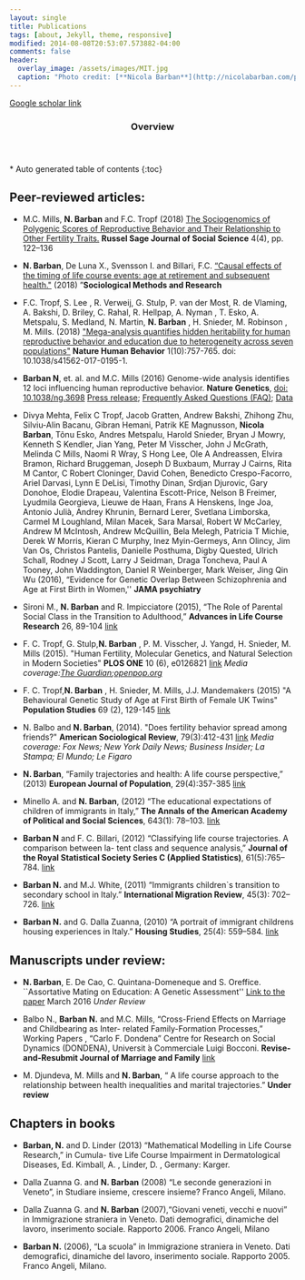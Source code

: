 ```yaml
---
layout: single
title: Publications
tags: [about, Jekyll, theme, responsive]
modified: 2014-08-08T20:53:07.573882-04:00
comments: false
header:
  overlay_image: /assets/images/MIT.jpg
  caption: "Photo credit: [**Nicola Barban**](http://nicolabarban.com/photography)"
---
```

[Google scholar link](http://scholar.google.co.uk/citations?user=cspszw4AAAAJ&hl=en)

<section id="table-of-contents" class="toc">
  <header>
    <h3>Overview</h3>
  </header>
<div id="drawer" markdown="1">
*  Auto generated table of contents
{:toc}
</div>
</section><!-- /#table-of-contents -->

## Peer-reviewed articles:

* M.C. Mills, **N. Barban** and F.C. Tropf (2018) [The Sociogenomics of Polygenic Scores of Reproductive Behavior and Their Relationship to Other Fertility Traits.](https://www.rsfjournal.org/doi/full/10.7758/RSF.2018.4.4.07) **Russel Sage Journal of Social Science**  4(4), pp. 122–136 

* **N. Barban**, De Luna X., Svensson I. and Billari, F.C. [“Causal effects of the timing of life course events: age at retirement and subsequent health."](http://journals.sagepub.com/doi/pdf/10.1177/0049124117729697) (2018) ”**Sociological Methods and Research** 

* F.C. Tropf, S. Lee , R. Verweij, G. Stulp, P. van der Most, R. de Vlaming, A. Bakshi, D. Briley, C. Rahal, R. Hellpap, A. Nyman , T. Esko, A. Metspalu, S. Medland, N. Martin, **N. Barban** , H. Snieder, M. Robinson , M. Mills. (2018) ["Mega-analysis quantifies hidden heritability for human reproductive behavior and education due to heterogeneity across seven populations"](https://www.gertstulp.com/pdf/2017_Tropf_et_al_Nature%20Human%20Behaviour_Heritability.pdf) **Nature Human Behavior** 1(10):757-765. doi: 10.1038/s41562-017-0195-1.

* **Barban N**, et. al.  and M.C. Mills (2016) Genome-wide analysis identifies 12 loci influencing human reproductive behavior. **Nature Genetics**, [doi: 10.1038/ng.3698](http://www.nature.com/ng/journal/vaop/ncurrent/full/ng.3698.html)	[Press release](http://www.sociogenome.com/data/FAQlanguages); [Frequently Asked Questions (FAQ)](http://www.sociogenome.com/data/NG2016FAQ); [Data](http://www.sociogenome.com/data)

* Divya Mehta, Felix C Tropf, Jacob Gratten, Andrew Bakshi, Zhihong Zhu, Silviu-Alin Bacanu, Gibran Hemani, Patrik KE Magnusson, **Nicola Barban**, Tõnu Esko, Andres Metspalu, Harold Snieder, Bryan J Mowry, Kenneth S Kendler, Jian Yang, Peter M Visscher, John J McGrath, Melinda C Mills, Naomi R Wray, S Hong Lee, Ole A Andreassen, Elvira Bramon, Richard Bruggeman, Joseph D Buxbaum, Murray J Cairns, Rita M Cantor, C Robert Cloninger, David Cohen, Benedicto Crespo-Facorro, Ariel Darvasi, Lynn E DeLisi, Timothy Dinan, Srdjan Djurovic, Gary Donohoe, Elodie Drapeau, Valentina Escott-Price, Nelson B Freimer, Lyudmila Georgieva, Lieuwe de Haan, Frans A Henskens, Inge Joa, Antonio Julià, Andrey Khrunin, Bernard Lerer, Svetlana Limborska, Carmel M Loughland, Milan Macek, Sara Marsal, Robert W McCarley, Andrew M McIntosh, Andrew McQuillin, Bela Melegh, Patricia T Michie, Derek W Morris, Kieran C Murphy, Inez Myin-Germeys, Ann Olincy, Jim Van Os, Christos Pantelis, Danielle Posthuma, Digby Quested, Ulrich Schall, Rodney J Scott, Larry J Seidman, Draga Toncheva, Paul A Tooney, John Waddington, Daniel R Weinberger, Mark Weiser, Jing Qin Wu (2016), “Evidence for Genetic Overlap Between Schizophrenia and Age at First Birth in Women,'' **JAMA psychiatry**

* Sironi M., **N. Barban** and R. Impicciatore (2015), “The Role of Parental Social Class in the Transition to Adulthood,” **Advances in Life Course Research** 26, 89-104 [link](http://www.sciencedirect.com/science/article/pii/S1040260815000532)

* F. C. Tropf, G. Stulp,**N. Barban** , P. M. Visscher, J. Yangd, H. Snieder, M. Mills (2015). "Human Fertility, Molecular Genetics, and Natural Selection in Modern Societies" **PLOS ONE** 10 (6), e0126821  [link](http://www.tandfonline.com/doi/abs/10.1080/00324728.2015.1056823#.ViAIMrwu9_g) 
_Media coverage:[The Guardian](https://www.theguardian.com/science/2015/jun/03/genetics-plays-role-in-deciding-at-what-age-women-have-first-child-says-study);[openpop.org](http://www.openpop.org/?p=1111)_

* F. C. Tropf,**N. Barban** , H. Snieder, M. Mills, J.J. Mandemakers (2015) "A Behavioural Genetic Study of Age at First Birth of Female UK Twins" **Population Studies**  69 (2), 129-145  [link](http://www.tandfonline.com/doi/abs/10.1080/00324728.2015.1056823#.ViAIMrwu9_g)

* N. Balbo and **N. Barban**, (2014). "Does fertility behavior spread among friends?" **American Sociological Review**, 79(3):412-431 [link](http://asr.sagepub.com/content/79/3/412.abstract)
_Media coverage: Fox News; New York Daily News; Business Insider; La Stampa; El Mundo; Le Figaro_

* **N. Barban**, “Family trajectories and health: A life course perspective,” (2013) **European Journal of Population**, 29(4):357-385 [link](http://link.springer.com/article/10.1007%2Fs10680-013-9296-3)

* Minello A. and **N. Barban**, (2012) “The educational expectations of children of immigrants in Italy,” **The Annals of the American Academy of Political and Social Sciences**, 643(1): 78–103. [link](http://ann.sagepub.com/content/643/1/78.full.pdf+html)

* **Barban N** and F. C. Billari, (2012) “Classifying life course trajectories. A comparison between la- tent class and sequence analysis,” **Journal of the Royal Statistical Society Series C (Applied Statistics)**, 61(5):765–784. [link](http://onlinelibrary.wiley.com/doi/10.1111/j.1467-9876.2012.01047.x/abstract?systemMessage=Wiley+Online+Library+will+be+disrupted+on+9+June+from+10%3A00-12%3A00+BST+%2805%3A00-07%3A00+EDT%29+for+essential+maintenance)

* **Barban N.** and M.J. White, (2011) “Immigrants children`s transition to secondary school in Italy.” **International Migration Review**, 45(3): 702–726. [link](http://onlinelibrary.wiley.com/doi/10.1111/j.1747-7379.2011.00863.x/abstract)

* **Barban N.** and G. Dalla Zuanna, (2010) “A portrait of immigrant childrens housing experiences in Italy.” **Housing Studies**, 25(4): 559–584. [link](http://www.tandfonline.com/doi/abs/10.1080/02673031003712053?journalCode=chos20&)


## Manuscripts under review:

* **N. Barban**, E. De Cao, C. Quintana-Domeneque and S. Oreffice. ``Assortative Mating on Education: A Genetic Assessment'' [Link to the paper](http://www.economics.ox.ac.uk/materials/papers/14450/paper-791.pdf) March 2016 _Under Review_

* Balbo N., **Barban N.** and M.C. Mills, “Cross-Friend Effects on Marriage and Childbearing as Inter- related Family-Formation Processes,” Working Papers , “Carlo F. Dondena” Centre for Research on Social Dynamics (DONDENA), Universit ́a Commerciale Luigi Bocconi. **Revise-and-Resubmit Journal of Marriage and Family** [link](http://www.dondena.unibocconi.it/wps/wcm/connect/Cdr/Centro_Dondena/Home/Working+Papers/Working_Paper_56_CdR_Dondena)

* M. Djundeva, M. Mills and **N. Barban**, “ A life course approach to the relationship between health inequalities and marital trajectories.” **Under review**

## Chapters in books
* **Barban, N.** and D. Linder (2013) “Mathematical Modelling in Life Course Research,” in Cumula- tive Life Course Impairment in Dermatological Diseases, Ed. Kimball, A. , Linder, D. , Germany: Karger. 

* Dalla Zuanna G. and **N. Barban** (2008) “Le seconde generazioni in Veneto”, in Studiare insieme, crescere insieme? Franco Angeli, Milano.

* Dalla Zuanna G. and **N. Barban** (2007),“Giovani veneti, vecchi e nuovi” in Immigrazione straniera in Veneto. Dati demografici, dinamiche del lavoro, inserimento sociale. Rapporto 2006. Franco Angeli, Milano

* **Barban N.** (2006), “La scuola” in Immigrazione straniera in Veneto. Dati demografici, dinamiche del lavoro, inserimento sociale. Rapporto 2005. Franco Angeli, Milano.


